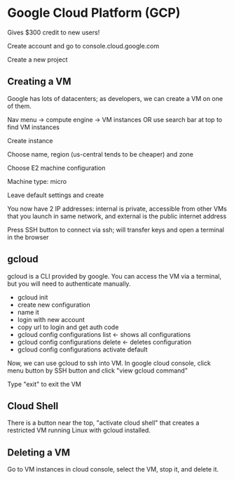 # Google Cloud Platform (GCP)

Gives $300 credit to new users!

Create account and go to console.cloud.google.com

Create a new project

## Creating a VM

Google has lots of datacenters; as developers, we can create a VM on one of them.

Nav menu -> compute engine -> VM instances OR use search bar at top to find VM instances

Create instance

Choose name, region (us-central tends to be cheaper) and zone

Choose E2 machine configuration

Machine type: micro

Leave default settings and create

You now have 2 IP addresses: internal is private, accessible from other VMs that you launch in same network, and external is the public internet address

Press SSH button to connect via ssh; will transfer keys and open a terminal in the browser

## gcloud

gcloud is a CLI provided by google. You can access the VM via a terminal, but you will need to authenticate manually.

- gcloud init
- create new configuration
- name it
- login with new account
- copy url to login and get auth code
- gcloud config configurations list <- shows all configurations
- gcloud config configurations delete <config name> <- deletes configuration
- gcloud config configurations activate default

Now, we can use gcloud to ssh into VM. In google cloud console, click menu button by SSH button and click "view gcloud command"

Type "exit" to exit the VM

## Cloud Shell

There is a button near the top, "activate cloud shell" that creates a restricted VM running Linux with gcloud installed.

## Deleting a VM

Go to VM instances in cloud console, select the VM, stop it, and delete it.